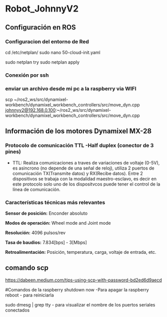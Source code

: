 # Robot_JohnnyV2

## Configuración en ROS


### Configuracion del entorno de Red 

cd /etc/netplan/
sudo nano 50-cloud-init.yaml

sudo netplan try
sudo netplan apply

### Conexión por ssh


### enviar un archivo desde mi pc a la raspberry via WIFI

scp ~/ros2_ws/src/dynamixel-workbench/dynamixel_workbench_controllers/src/move_dyn.cpp johnnyv2@192.168.0.100:~/ros2_ws/src/dynamixel-workbench/dynamixel_workbench_controllers/src/move_dyn.cpp 

## Información de los motores Dynamixel MX-28

### Protocolo de comunicación TTL -Half duplex (conector de 3 pines) 

 - TTL: Realiza comunicaciones a traves de variaciones de voltaje (0-5V), es asincrono (no depende de una señal de reloj), utiliza 2 puertos de comunicación TX(Transmite datos) y RX(Recibe datos). Entre 2 dispositivos se trabaja con la modalidad maestro-esclavo, es decir en este protocolo solo uno de los dispositvcos puede tener el control de la línea de comunicación.

### Características técnicas más relevantes

**Sensor de posición:** Enconder absoluto

**Modos de operación:** Wheel mode and Joint mode

**Resolución:** 4096 pulsos/rev

**Tasa de baudios:** 7.834[bps] - 3[Mbps]

**Retroalimentación:** Posición, temperatura, carga, voltaje de entrada, etc.

## comando scp
https://dabeen.medium.com/tips-using-scp-with-password-bd2ed6d9aecd

#Comandos de la raspberry
shutdown now -Para apagar la raspberry
reboot - para reiniciarla

sudo dmesg | grep tty - para visualizar el nombre de los puertos seriales conectados

